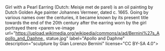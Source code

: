 Girl with a Pearl Earring (Dutch: Meisje met de parel) is an oil painting by Dutch Golden Age painter Johannes Vermeer, dated c. 1665. Going by various names over the centuries, it became known by its present title towards the end of the 20th century after the earring worn by the girl portrayed there <parem ve-image
url=&quot;https://upload.wikimedia.org/wikipedia/commons/a/ad/Bernini%27s_Apollo_and_Daphne_
statue.jpg&quot;
label=&quot;Apollo and Daphne&quot;
description=&quot;sculpture by Gian Lorenzo Bernini&quot;
license=&quot;CC BY-SA 4.0&quot;&gt;
